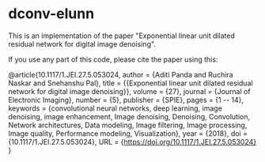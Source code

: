 # dconv-elunn

This is an implementation of the paper "Exponential linear unit dilated residual network for digital image denoising".

If you use any part of this code, please cite the paper using this:

@article{10.1117/1.JEI.27.5.053024,
author = {Aditi Panda and Ruchira Naskar and Snehanshu Pal},
title = {{Exponential linear unit dilated residual network for digital image denoising}},
volume = {27},
journal = {Journal of Electronic Imaging},
number = {5},
publisher = {SPIE},
pages = {1 -- 14},
keywords = {convolutional neural networks, deep learning, image denoising, image enhancement, Image denoising, Denoising, Convolution, Network architectures, Data modeling, Image filtering, Image processing, Image quality, Performance modeling, Visualization},
year = {2018},
doi = {10.1117/1.JEI.27.5.053024},
URL = {https://doi.org/10.1117/1.JEI.27.5.053024}
}
